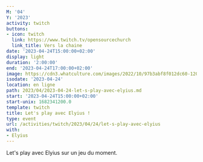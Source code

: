 ```yaml
---
M: '04'
Y: '2023'
activity: twitch
buttons:
- icon: twitch
  link: https://www.twitch.tv/opensourcechurch
  link_title: Vers la chaine
date: '2023-04-24T15:00:00+02:00'
display: light
duration: '2:00:00'
end: '2023-04-24T17:00:00+02:00'
image: https://cdn3.whatculture.com/images/2022/10/97b3abf8f012dc60-1200x675.jpg
isodate: '2023-04-24'
location: en ligne
path: 2023/04/2023-04-24-let-s-play-avec-elyius.md
start: '2023-04-24T15:00:00+02:00'
start-unix: 1682341200.0
template: twitch
title: Let's play avec Elyius !
type: event
url: /activities/twitch/2023/04/24/let-s-play-avec-elyius
with:
- Elyius
---
```

Let's play avec Elyius sur un jeu du moment.